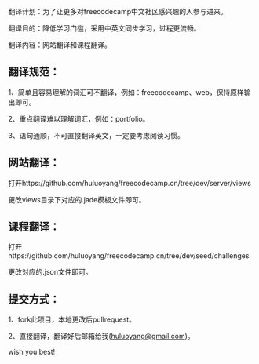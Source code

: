 翻译计划：为了让更多对freecodecamp中文社区感兴趣的人参与进来。

翻译目的：降低学习门槛，采用中英文同步学习，过程更流畅。

翻译内容：网站翻译和课程翻译。

## 翻译规范：

1、简单且容易理解的词汇可不翻译，例如：freecodecamp、web，保持原样输出即可。

2、重点翻译难以理解词汇，例如：portfolio。

3、语句通顺，不可直接翻译英文，一定要考虑阅读习惯。

## 网站翻译：

打开https://github.com/huluoyang/freecodecamp.cn/tree/dev/server/views

更改views目录下对应的.jade模板文件即可。

## 课程翻译：
打开https://github.com/huluoyang/freecodecamp.cn/tree/dev/seed/challenges

更改对应的.json文件即可。

## 提交方式：
1、fork此项目，本地更改后pullrequest。

2、直接翻译，翻译好后邮箱给我(huluoyang@gmail.com)。

wish you best!
